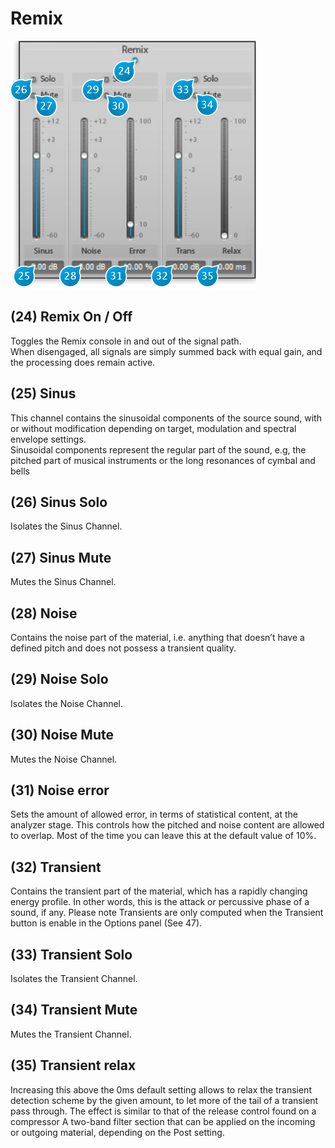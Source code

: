# Remix

![](include/trax_06.PNG)

## (24) Remix On / Off
Toggles the Remix console in and out of the signal path.  
When disengaged, all signals are simply summed back with equal gain, and the processing does remain active.


## (25) Sinus
This channel contains the sinusoidal components of the source sound, with or without modification depending
on target, modulation and spectral envelope settings.   
Sinusoidal components represent the regular part of the sound, e.g, the pitched part of musical instruments or the
long resonances of cymbal and bells


## (26) Sinus Solo
Isolates the Sinus Channel.


## (27) Sinus Mute
Mutes the Sinus Channel.


## (28) Noise
Contains the noise part of the material, i.e. anything that doesn’t have a defined pitch and does not possess a 
transient quality.


## (29) Noise Solo
Isolates the Noise Channel.


## (30) Noise Mute
Mutes the Noise Channel.


## (31) Noise error
Sets the amount of allowed error, in terms of statistical content, at the analyzer stage. This controls how the pitched and
noise content are allowed to overlap. Most of the time you can leave this at the default value of 10%.


## (32) Transient
Contains the transient part of the material, which has a rapidly changing energy profile. In other words, this is the attack or
percussive phase of a sound, if any. Please note Transients are only computed when the Transient button is enable in the
Options panel (See 47).


## (33) Transient Solo
Isolates the Transient Channel.


## (34) Transient Mute
Mutes the Transient Channel.


## (35) Transient relax
Increasing this above the 0ms default setting allows to relax the transient detection scheme by the given amount, to let
more of the tail of a transient pass through. The effect is similar to that of the release control found on a compressor
A two-band filter section that can be applied on the incoming or outgoing material, depending on the Post setting.
